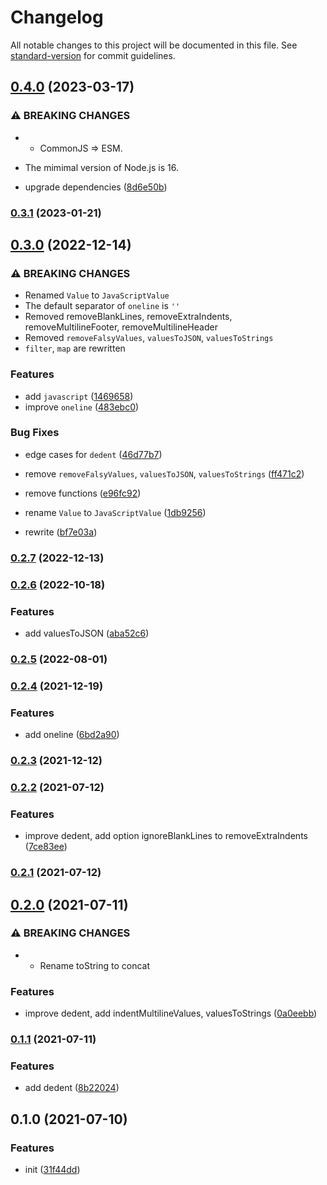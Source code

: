 # Changelog

All notable changes to this project will be documented in this file. See [standard-version](https://github.com/conventional-changelog/standard-version) for commit guidelines.

## [0.4.0](https://github.com/BlackGlory/extra-tags/compare/v0.3.1...v0.4.0) (2023-03-17)


### ⚠ BREAKING CHANGES

* - CommonJS => ESM.
- The mimimal version of Node.js is 16.

* upgrade dependencies ([8d6e50b](https://github.com/BlackGlory/extra-tags/commit/8d6e50b32f6c2195d6da91b410e74fa77037f80e))

### [0.3.1](https://github.com/BlackGlory/extra-tags/compare/v0.3.0...v0.3.1) (2023-01-21)

## [0.3.0](https://github.com/BlackGlory/extra-tags/compare/v0.2.7...v0.3.0) (2022-12-14)


### ⚠ BREAKING CHANGES

* Renamed `Value` to `JavaScriptValue`
* The default separator of `oneline` is `''`
* Removed removeBlankLines, removeExtraIndents, removeMultilineFooter, removeMultilineHeader
* Removed `removeFalsyValues`, `valuesToJSON`, `valuesToStrings`
* `filter`, `map` are rewritten

### Features

* add `javascript` ([1469658](https://github.com/BlackGlory/extra-tags/commit/1469658fa0c48fe95a89d4e433b749d83905cabd))
* improve `oneline` ([483ebc0](https://github.com/BlackGlory/extra-tags/commit/483ebc0b3b0ad9090f8c61a7fe0a3233a3c5b3a7))


### Bug Fixes

* edge cases for `dedent` ([46d77b7](https://github.com/BlackGlory/extra-tags/commit/46d77b7faa1dea86a5b1cb0b4d25748f24fedee6))


* remove `removeFalsyValues`, `valuesToJSON`, `valuesToStrings` ([ff471c2](https://github.com/BlackGlory/extra-tags/commit/ff471c2ed1d94cb9f08b801b9e97704e5a6b4153))
* remove functions ([e96fc92](https://github.com/BlackGlory/extra-tags/commit/e96fc922216e8515cd9e1652b2466c08c6623e9a))
* rename `Value` to `JavaScriptValue` ([1db9256](https://github.com/BlackGlory/extra-tags/commit/1db9256c37a34f8b3d4b43e91d92035c514e33db))
* rewrite ([bf7e03a](https://github.com/BlackGlory/extra-tags/commit/bf7e03ab6dd7d47511261467969fec979b0eec72))

### [0.2.7](https://github.com/BlackGlory/extra-tags/compare/v0.2.6...v0.2.7) (2022-12-13)

### [0.2.6](https://github.com/BlackGlory/extra-tags/compare/v0.2.5...v0.2.6) (2022-10-18)


### Features

* add valuesToJSON ([aba52c6](https://github.com/BlackGlory/extra-tags/commit/aba52c6f02ef33b3fae196a00c6fc2d2e3f67549))

### [0.2.5](https://github.com/BlackGlory/extra-tags/compare/v0.2.4...v0.2.5) (2022-08-01)

### [0.2.4](https://github.com/BlackGlory/extra-tags/compare/v0.2.3...v0.2.4) (2021-12-19)


### Features

* add oneline ([6bd2a90](https://github.com/BlackGlory/extra-tags/commit/6bd2a904dbe4b471d50012e63a49a22c9612920b))

### [0.2.3](https://github.com/BlackGlory/extra-tags/compare/v0.2.2...v0.2.3) (2021-12-12)

### [0.2.2](https://github.com/BlackGlory/extra-tags/compare/v0.2.1...v0.2.2) (2021-07-12)


### Features

* improve dedent, add option ignoreBlankLines to removeExtraIndents ([7ce83ee](https://github.com/BlackGlory/extra-tags/commit/7ce83ee46bd3e314d500d0db5d708ada007f7d9d))

### [0.2.1](https://github.com/BlackGlory/extra-tags/compare/v0.2.0...v0.2.1) (2021-07-12)

## [0.2.0](https://github.com/BlackGlory/extra-tags/compare/v0.1.1...v0.2.0) (2021-07-11)


### ⚠ BREAKING CHANGES

* - Rename toString to concat

### Features

* improve dedent, add indentMultilineValues, valuesToStrings ([0a0eebb](https://github.com/BlackGlory/extra-tags/commit/0a0eebb6fc3ea4bdc5b93fecf258c6ba8a5fa99d))

### [0.1.1](https://github.com/BlackGlory/extra-tags/compare/v0.1.0...v0.1.1) (2021-07-11)


### Features

* add dedent ([8b22024](https://github.com/BlackGlory/extra-tags/commit/8b220245ce8e05230cab54a0df170f837b74aaa2))

## 0.1.0 (2021-07-10)


### Features

* init ([31f44dd](https://github.com/BlackGlory/extra-tags/commit/31f44ddb3a82b0c1f42c701726238ed629e83a0f))
